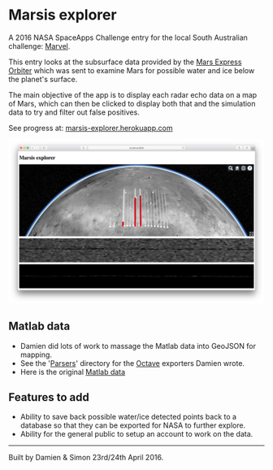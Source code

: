 Marsis explorer
===============

A 2016 NASA SpaceApps Challenge entry for the local South Australian challenge: [Marvel](https://github.com/SpaceAppsAdl/SouthAustraliaChallenge2016#mars-australian-remote-virtual-experiment-laboratory).

This entry looks at the subsurface data provided by the [Mars Express Orbiter](https://en.wikipedia.org/wiki/Mars_Express) which was sent to examine Mars for possible water and ice below the planet's surface.

The main objective of the app is to display each radar echo data on a map of Mars, which can then be clicked to display both that and the simulation data to try and filter out false positives.

See progress at:
[marsis-explorer.herokuapp.com](http://marsis-explorer.herokuapp.com)

![Our test app](marsis-screenshot.jpg)

## Matlab data

* Damien did lots of work to massage the Matlab data into GeoJSON for mapping.
* See the '[Parsers](https://github.com/33d/marsis-explorer/tree/master/parsers)' directory for the [Octave](https://www.gnu.org/software/octave/) exporters Damien wrote.
* Here is the original [Matlab data](https://github.com/SpaceAppsAdl/SouthAustraliaChallenge2016/tree/master/MatlabCode)

## Features to add

* Ability to save back possible water/ice detected points back to a database so that they can be exported for NASA to further explore.
* Ability for the general public to setup an account to work on the data.

----

Built by Damien & Simon 23rd/24th April 2016.